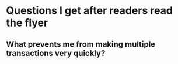 # Questions I get after readers read the flyer

## What prevents me from making multiple transactions very quickly?
